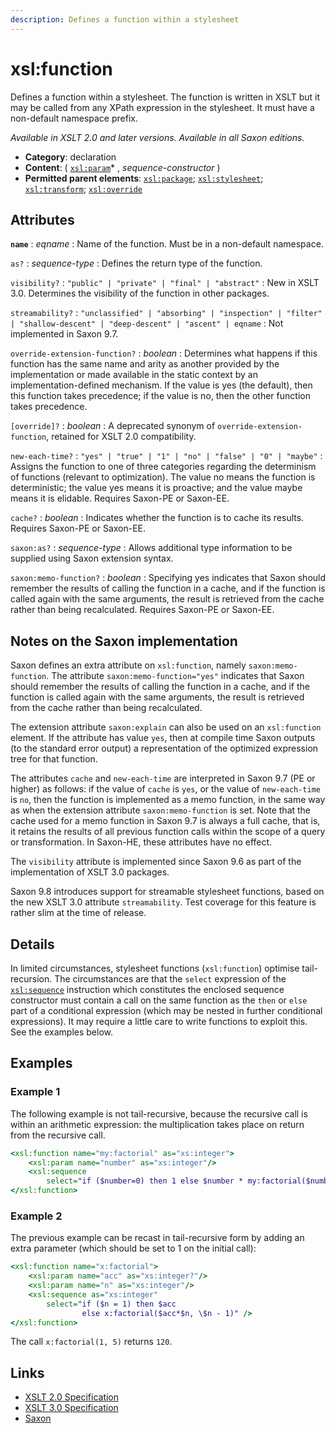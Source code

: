 ```yaml
---
description: Defines a function within a stylesheet
---
```


# xsl:function

Defines a function within a stylesheet. The function is written in XSLT but it may be called from any XPath expression in the stylesheet. It must have a non-default namespace prefix.

_Available in XSLT 2.0 and later versions. Available in all Saxon editions._

- **Category**: declaration
- **Content**: ( [`xsl:param`](xsl-param.md)\* , _sequence-constructor_ )
- **Permitted parent elements**: [`xsl:package`](xsl-package.md); [`xsl:stylesheet`](xsl-stylesheet.md); [`xsl:transform`](xsl-transform.md); [`xsl:override`](xsl-override.md)

## Attributes

**`name`**
: _eqname_
: Name of the function. Must be in a non-default namespace.

`as?`
: _sequence-type_
: Defines the return type of the function.

`visibility?`
: `"public" | "private" | "final" | "abstract"`
: New in XSLT 3.0. Determines the visibility of the function in other packages.

`streamability?`
: `"unclassified" | "absorbing" | "inspection" | "filter" | "shallow-descent" | "deep-descent" | "ascent" | eqname`
: Not implemented in Saxon 9.7.

`override-extension-function?`
: _boolean_
: Determines what happens if this function has the same name and arity as another provided by the implementation or made available in the static context by an implementation-defined mechanism. If the value is yes (the default), then this function takes precedence; if the value is no, then the other function takes precedence.

`[override]?`
: _boolean_
: A deprecated synonym of `override-extension-function`, retained for XSLT 2.0 compatibility.

`new-each-time?`
: `"yes" | "true" | "1" | "no" | "false" | "0" | "maybe"`
: Assigns the function to one of three categories regarding the determinism of functions (relevant to optimization). The value no means the function is deterministic; the value yes means it is proactive; and the value maybe means it is elidable. Requires Saxon-PE or Saxon-EE.

`cache?`
: _boolean_
: Indicates whether the function is to cache its results. Requires Saxon-PE or Saxon-EE.

`saxon:as?`
: _sequence-type_
: Allows additional type information to be supplied using Saxon extension syntax.

`saxon:memo-function?`
: _boolean_
: Specifying yes indicates that Saxon should remember the results of calling the function in a cache, and if the function is called again with the same arguments, the result is retrieved from the cache rather than being recalculated. Requires Saxon-PE or Saxon-EE.

## Notes on the Saxon implementation

Saxon defines an extra attribute on `xsl:function`, namely `saxon:memo-function`. The attribute `saxon:memo-function="yes"` indicates that Saxon should remember the results of calling the function in a cache, and if the function is called again with the same arguments, the result is retrieved from the cache rather than being recalculated.

The extension attribute `saxon:explain` can also be used on an `xsl:function` element. If the attribute has value `yes`, then at compile time Saxon outputs (to the standard error output) a representation of the optimized expression tree for that function.

The attributes `cache` and `new-each-time` are interpreted in Saxon 9.7 (PE or higher) as follows: if the value of `cache` is `yes`, or the value of `new-each-time` is `no`, then the function is implemented as a memo function, in the same way as when the extension attribute `saxon:memo-function` is set. Note that the cache used for a memo function in Saxon 9.7 is always a full cache, that is, it retains the results of all previous function calls within the scope of a query or transformation. In Saxon-HE, these attributes have no effect.

The `visibility` attribute is implemented since Saxon 9.6 as part of the implementation of XSLT 3.0 packages.

Saxon 9.8 introduces support for streamable stylesheet functions, based on the new XSLT 3.0 attribute `streamability`. Test coverage for this feature is rather slim at the time of release.

## Details

In limited circumstances, stylesheet functions (`xsl:function`) optimise tail-recursion. The circumstances are that the `select` expression of the [`xsl:sequence`](xsl-sequence.md) instruction which constitutes the enclosed sequence constructor must contain a call on the same function as the `then` or `else` part of a conditional expression (which may be nested in further conditional expressions). It may require a little care to write functions to exploit this. See the examples below.

## Examples

### Example 1

The following example is not tail-recursive, because the recursive call is within an arithmetic expression: the multiplication takes place on return from the recursive call.

```xslt
<xsl:function name="my:factorial" as="xs:integer">
    <xsl:param name="number" as="xs:integer"/>
    <xsl:sequence
        select="if ($number=0) then 1 else $number * my:factorial($number-1)"/>
</xsl:function>
```

### Example 2

The previous example can be recast in tail-recursive form by adding an extra parameter (which should be set to 1 on the initial call):

```xslt
<xsl:function name="x:factorial">
	<xsl:param name="acc" as="xs:integer?"/>
	<xsl:param name="n" as="xs:integer"/>
	<xsl:sequence as="xs:integer"
		select="if ($n = 1) then $acc
				else x:factorial($acc*$n, \$n - 1)" />
</xsl:function>
```

The call `x:factorial(1, 5)` returns `120`.

## Links

- [XSLT 2.0 Specification](http://www.w3.org/TR/xslt20/#element-function)
- [XSLT 3.0 Specification](http://www.w3.org/TR/xslt-30/#element-function)
- [Saxon](http://saxonica.com/documentation/index.html#!xsl-elements/function)
